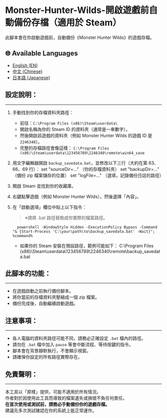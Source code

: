 # Monster-Hunter-Wilds-開啟遊戲前自動備份存檔（適用於 Steam）

此腳本會在你啟動遊戲前，自動備份《Monster Hunter Wilds》的遊戲存檔。

## 🌐 Available Languages

- [English (EN)](README.md)
- [中文 (Chinese)](README_CH.md)
- [日本語 (Japanese)](README_JP.md)


## 設定說明：
-------------------

1. 手動找到你的存檔資料夾路徑：
   - 前往：`C:\Program Files (x86)\Steam\userdata\`
   - 開啟名稱為你的 Steam ID 的資料夾（通常是一串數字）。
   - 然後開啟該遊戲的資料夾（例如 Monster Hunter Wilds 的遊戲 ID 是 `2246340`）。
   - 完整的存檔路徑會像這樣：
     `C:\Program Files (x86)\Steam\userdata\123456789\2246340\remote\win64_save`

2. 用文字編輯器開啟 `backup_savedata.bat`，並修改以下三行（大約在第 63、66、69 行）：
       set "sourceDir=..."   （你的存檔資料夾）
       set "backupDir=..."   （備份 zip 檔案儲存的位置）
       set "logFile=..."     （選填，記錄備份日誌的路徑）

3. 開啟 Steam 並找到你的收藏庫。

4. 右鍵點擊遊戲（例如 Monster Hunter Wilds），然後選擇「內容」。

5. 在「啟動選項」欄位中貼上以下指令：
   > ※請將 .bat 路徑替換成你實際的檔案路徑。

         powershell -WindowStyle Hidden -ExecutionPolicy Bypass -Command "& {Start-Process 'C:\your\path\to\backup_savedata.bat' -Wait}"; %command%

   - 如果你的 Steam 安裝在預設路徑，範例可能如下：
     C:\Program Files (x86)\Steam\userdata\123456789\2246340\remote\backup_savedata.bat

## 此腳本的功能：
-----------------------

- 在遊戲啟動之前執行備份腳本。
- 將你當前的存檔資料夾壓縮成一個 zip 檔案。
- 備份完成後，自動繼續啟動遊戲。

## 注意事項：
----------------

- 各人電腦的資料夾路徑可能不同，請務必正確設定 `.bat` 檔內的路徑。
- 請勿在 `.bat` 檔中加入 `pause` 等會中斷流程、等待按鍵的指令。
- 腳本會在背景靜默執行，不會顯示視窗。
- 請確保你設定的所有路徑實際存在。

## 免責聲明：
-----------

本工具以「原樣」提供，可能不適用於所有情況。  
作者對於因使用此工具而導致的檔案遺失或損壞不負任何責任。  
**在首次使用或測試前，請務必手動備份你的遊戲存檔。**  
建議先多次測試確認在你的系統上能正常運作。
